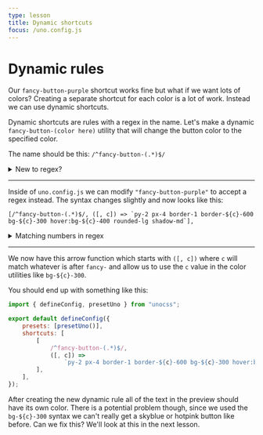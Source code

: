 ```yaml
---
type: lesson
title: Dynamic shortcuts
focus: /uno.config.js
---
```


# Dynamic rules

Our `fancy-button-purple` shortcut works fine but what if we want lots of colors? Creating a separate shortcut for each color is a lot of work. Instead we can use dynamic shortcuts.

Dynamic shortcuts are rules with a regex in the name. Let's make a dynamic `fancy-button-(color here)` utility that will change the button color to the specified color.

The name should be this: `/^fancy-button-(.*)$/`

<details>
  <summary>New to regex?</summary>

:::info
`//` is how a regex is specified. `^` is the start of the string and `$` is the end of the string. `.*` means `match any character` and putting parantheses around like `(.*)` will create a capturing group that catches the content and allows for matching against the whole group.
:::

</details>

---

Inside of `uno.config.js` we can modify `"fancy-button-purple"` to accept a regex instead. The syntax changes slightly and now looks like this:

``[/^fancy-button-(.*)$/, ([, c]) => `py-2 px-4 border-1 border-${c}-600 bg-${c}-300 hover:bg-${c}-400 rounded-lg shadow-md`],``

<details>
  <summary>Matching numbers in regex</summary>

:::tip
For a regex that should match numbers here is an example: ``[/^m-(\d+)$/, ([, d]) => ({ margin: `${d / 4}rem` })]``
:::

</details>

---

We now have this arrow function which starts with `([, c])` where `c` will match whatever is after `fancy-` and allow us to use the `c` value in the color utilities like `bg-${c}-300`.

You should end up with something like this:

```js
import { defineConfig, presetUno } from "unocss";

export default defineConfig({
	presets: [presetUno()],
	shortcuts: [
		[
			/^fancy-button-(.*)$/,
			([, c]) =>
				`py-2 px-4 border-1 border-${c}-600 bg-${c}-300 hover:bg-${c}-400 rounded-lg shadow-md`,
		],
	],
});
```

After creating the new dynamic rule all of the text in the preview should have its own color. There is a potential problem though, since we used the `bg-${c}-300` syntax we can't really get a skyblue or hotpink button like before. Can we fix this? We'll look at this in the next lesson.
